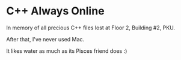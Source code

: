 # C++ Always Online

In memory of all precious C++ files lost at Floor 2, Building #2, PKU.

After that, I've never used Mac.

It likes water as much as its Pisces friend does :)